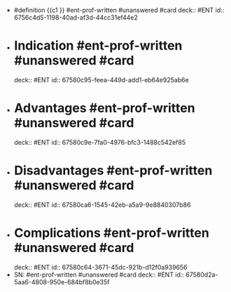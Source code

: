 - #definition {{c1 }} #ent-prof-written #unanswered #card
  deck:: #ENT
  id:: 6756c4d5-1198-40ad-af3d-44cc31ef44e2
- # Indication #ent-prof-written #unanswered #card
  deck:: #ENT
  id:: 67580c95-feea-449d-add1-eb64e925ab6e
- # Advantages #ent-prof-written #unanswered #card
  deck:: #ENT
  id:: 67580c9e-7fa0-4976-bfc3-1488c542ef85
- # Disadvantages #ent-prof-written #unanswered #card
  deck:: #ENT
  id:: 67580ca6-1545-42eb-a5a9-9e8840307b86
- # Complications #ent-prof-written #unanswered #card
  deck:: #ENT
  id:: 67580c64-3671-45dc-921b-d12f0a939656
- SN: #ent-prof-written #unanswered #card
  deck:: #ENT
  id:: 67580d2a-5aa6-4808-950e-684bf8b0e35f